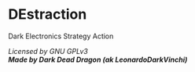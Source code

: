 # DEstraction
Dark Electronics Strategy Action

*Licensed by GNU GPLv3*  
***Made by Dark Dead Dragon (ak LeonardoDarkVinchi)***
